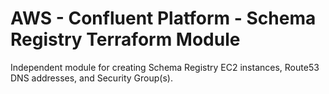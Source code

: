 # AWS - Confluent Platform - Schema Registry Terraform Module

Independent module for creating Schema Registry EC2 instances, Route53 DNS addresses, and Security Group(s).